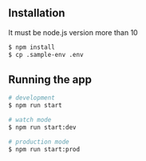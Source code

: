  
## Installation
It must be node.js version more than 10

```bash
$ npm install
$ cp .sample-env .env
```

## Running the app

```bash
# development
$ npm run start

# watch mode
$ npm run start:dev

# production mode
$ npm run start:prod
```
 
